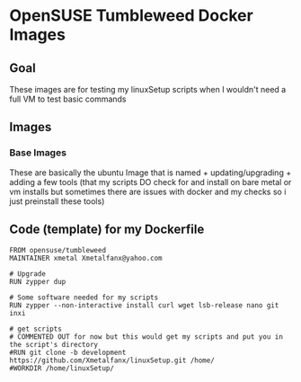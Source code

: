 # OpenSUSE Tumbleweed Docker Images
## Goal

These images are for testing my linuxSetup scripts when I wouldn't need a full VM to test basic commands 

## Images
### Base Images
These are basically the ubuntu Image that is named + updating/upgrading + adding a few tools (that my scripts DO check for and install on bare metal or vm installs but sometimes there are issues with docker and my checks so i just preinstall these tools)

## Code (template) for my Dockerfile

```
FROM opensuse/tumbleweed
MAINTAINER xmetal Xmetalfanx@yahoo.com

# Upgrade
RUN zypper dup

# Some software needed for my scripts
RUN zypper --non-interactive install curl wget lsb-release nano git inxi

# get scripts
# COMMENTED OUT for now but this would get my scripts and put you in the script's directory
#RUN git clone -b development https://github.com/Xmetalfanx/linuxSetup.git /home/
#WORKDIR /home/linuxSetup/

```